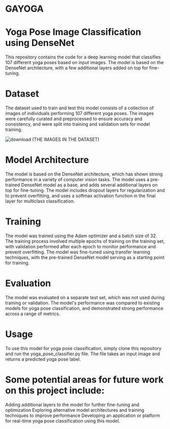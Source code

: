 # GAYOGA

# Yoga Pose Image Classification using DenseNet

This repository contains the code for a deep learning model that classifies 107 different yoga poses based on input images. The model is based on the DenseNet architecture, with a few additional layers added on top for fine-tuning.

# Dataset

The dataset used to train and test this model consists of a collection of images of individuals performing 107 different yoga poses. The images were carefully curated and preprocessed to ensure accuracy and consistency, and were split into training and validation sets for model training.


![download](https://user-images.githubusercontent.com/102585626/236802689-6aa1ffe4-97c0-4e63-b4f5-378baa8f69a9.png)
(THE IMAGES IN THE DATASET)


# Model Architecture

The model is based on the DenseNet architecture, which has shown strong performance in a variety of computer vision tasks. The model uses a pre-trained DenseNet model as a base, and adds several additional layers on top for fine-tuning. The model includes dropout layers for regularization and to prevent overfitting, and uses a softmax activation function in the final layer for multiclass classification.

# Training

The model was trained using the Adam optimizer and a batch size of 32. The training process involved multiple epochs of training on the training set, with validation performed after each epoch to monitor performance and prevent overfitting. The model was fine-tuned using transfer learning techniques, with the pre-trained DenseNet model serving as a starting point for training.

# Evaluation

The model was evaluated on a separate test set, which was not used during training or validation. The model's performance was compared to existing models for yoga pose classification, and demonstrated strong performance across a range of metrics.

# Usage

To use this model for yoga pose classification, simply clone this repository and run the yoga_pose_classifier.py file. The file takes an input image and returns a predicted yoga pose label.

# Some potential areas for future work on this project include:

Adding additional layers to the model for further fine-tuning and optimization
Exploring alternative model architectures and training techniques to improve performance
Developing an application or platform for real-time yoga pose classification using this model.
